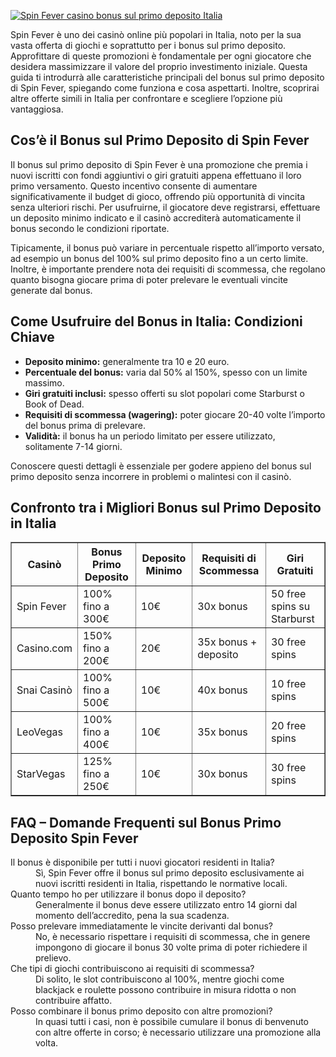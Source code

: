 [![Spin Fever casino bonus sul primo deposito Italia](https://123-caf.pages.dev/gitsignup.png)](https://vrmoo.ru/Bt82HjjY)

<p>Spin Fever è uno dei casinò online più popolari in Italia, noto per la sua vasta offerta di giochi e soprattutto per i bonus sul primo deposito. Approfittare di queste promozioni è fondamentale per ogni giocatore che desidera massimizzare il valore del proprio investimento iniziale. Questa guida ti introdurrà alle caratteristiche principali del bonus sul primo deposito di Spin Fever, spiegando come funziona e cosa aspettarti. Inoltre, scoprirai altre offerte simili in Italia per confrontare e scegliere l’opzione più vantaggiosa.</p>  <h2>Cos’è il Bonus sul Primo Deposito di Spin Fever</h2> <p>Il bonus sul primo deposito di Spin Fever è una promozione che premia i nuovi iscritti con fondi aggiuntivi o giri gratuiti appena effettuano il loro primo versamento. Questo incentivo consente di aumentare significativamente il budget di gioco, offrendo più opportunità di vincita senza ulteriori rischi. Per usufruirne, il giocatore deve registrarsi, effettuare un deposito minimo indicato e il casinò accrediterà automaticamente il bonus secondo le condizioni riportate.</p> <p>Tipicamente, il bonus può variare in percentuale rispetto all’importo versato, ad esempio un bonus del 100% sul primo deposito fino a un certo limite. Inoltre, è importante prendere nota dei requisiti di scommessa, che regolano quanto bisogna giocare prima di poter prelevare le eventuali vincite generate dal bonus.</p>  <h2>Come Usufruire del Bonus in Italia: Condizioni Chiave</h2> <ul> <li><strong>Deposito minimo:</strong> generalmente tra 10 e 20 euro.</li> <li><strong>Percentuale del bonus:</strong> varia dal 50% al 150%, spesso con un limite massimo.</li> <li><strong>Giri gratuiti inclusi:</strong> spesso offerti su slot popolari come Starburst o Book of Dead.</li> <li><strong>Requisiti di scommessa (wagering):</strong> poter giocare 20-40 volte l’importo del bonus prima di prelevare.</li> <li><strong>Validità:</strong> il bonus ha un periodo limitato per essere utilizzato, solitamente 7-14 giorni.</li> </ul> <p>Conoscere questi dettagli è essenziale per godere appieno del bonus sul primo deposito senza incorrere in problemi o malintesi con il casinò.</p>  <h2>Confronto tra i Migliori Bonus sul Primo Deposito in Italia</h2> <table border="1" cellpadding="8" cellspacing="0"> <thead> <tr> <th>Casinò</th> <th>Bonus Primo Deposito</th> <th>Deposito Minimo</th> <th>Requisiti di Scommessa</th> <th>Giri Gratuiti</th> </tr> </thead> <tbody> <tr> <td>Spin Fever</td> <td>100% fino a 300€</td> <td>10€</td> <td>30x bonus</td> <td>50 free spins su Starburst</td> </tr> <tr> <td>Casino.com</td> <td>150% fino a 200€</td> <td>20€</td> <td>35x bonus + deposito</td> <td>30 free spins</td> </tr> <tr> <td>Snai Casinò</td> <td>100% fino a 500€</td> <td>10€</td> <td>40x bonus</td> <td>10 free spins</td> </tr> <tr> <td>LeoVegas</td> <td>100% fino a 400€</td> <td>10€</td> <td>35x bonus</td> <td>20 free spins</td> </tr> <tr> <td>StarVegas</td> <td>125% fino a 250€</td> <td>10€</td> <td>30x bonus</td> <td>30 free spins</td> </tr> </tbody> </table>  <h2>FAQ – Domande Frequenti sul Bonus Primo Deposito Spin Fever</h2> <dl> <dt>Il bonus è disponibile per tutti i nuovi giocatori residenti in Italia?</dt> <dd>Sì, Spin Fever offre il bonus sul primo deposito esclusivamente ai nuovi iscritti residenti in Italia, rispettando le normative locali.</dd>  <dt>Quanto tempo ho per utilizzare il bonus dopo il deposito?</dt> <dd>Generalmente il bonus deve essere utilizzato entro 14 giorni dal momento dell’accredito, pena la sua scadenza.</dd>  <dt>Posso prelevare immediatamente le vincite derivanti dal bonus?</dt> <dd>No, è necessario rispettare i requisiti di scommessa, che in genere impongono di giocare il bonus 30 volte prima di poter richiedere il prelievo.</dd>  <dt>Che tipi di giochi contribuiscono ai requisiti di scommessa?</dt> <dd>Di solito, le slot contribuiscono al 100%, mentre giochi come blackjack e roulette possono contribuire in misura ridotta o non contribuire affatto.</dd>  <dt>Posso combinare il bonus primo deposito con altre promozioni?</dt> <dd>In quasi tutti i casi, non è possibile cumulare il bonus di benvenuto con altre offerte in corso; è necessario utilizzare una promozione alla volta.</dd> </dl>